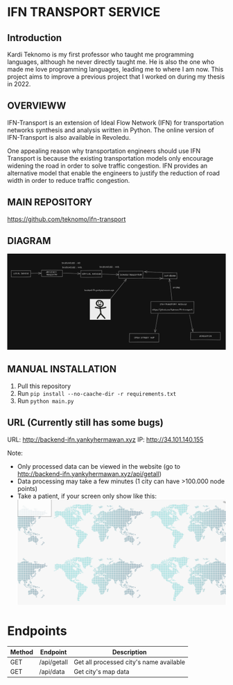 # IFN TRANSPORT SERVICE

## Introduction

Kardi Teknomo is my first professor who taught me programming languages, although he never directly taught me. He is also the one who made me love programming languages, leading me to where I am now. This project aims to improve a previous project that I worked on during my thesis in 2022.

## OVERVIEWW

IFN-Transport is an extension of Ideal Flow Network (IFN) for transportation networks synthesis and analysis written in Python. The online version of IFN-Transport is also available in Revoledu.

One appealing reason why transportation engineers should use IFN Transport is because the existing transportation models only encourage widening the road in order to solve traffic congestion. IFN provides an alternative model that enable the engineers to justify the reduction of road width in order to reduce traffic congestion.

## MAIN REPOSITORY

https://github.com/teknomo/ifn-transport

## DIAGRAM

![Diagram](./src/diagram.png)


## MANUAL INSTALLATION

1. Pull this repository
2. Run `pip install --no-caache-dir -r requirements.txt`
3. Run `python main.py`

## URL (Currently still has some bugs)

URL: http://backend-ifn.yankyhermawan.xyz
IP: http://34.101.140.155

Note:
- Only processed data can be viewed in the website (go to http://backend-ifn.yankyhermawan.xyz/api/getall)
- Data processing may take a few minutes (1 city can have >100.000 node points)
- Take a patient, if your screen only show like this:
![Please Wait](./src/loading.png)

# Endpoints

|Method|Endpoint|Description|
|------|--------|-----------|
|GET|/api/getall|Get all processed city's name available|
|GET|/api/data|Get city's map data|